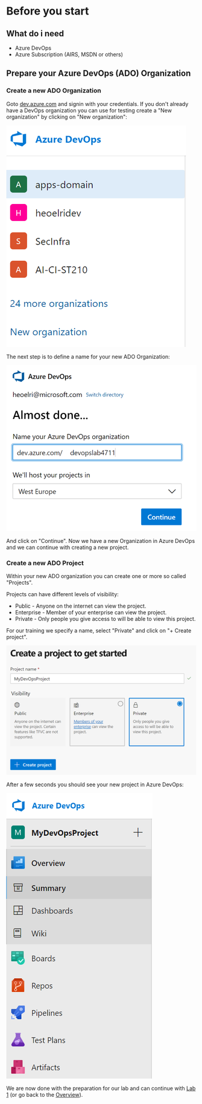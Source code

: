 # Before you start

## What do i need

* Azure DevOps
* Azure Subscription (AIRS, MSDN or others)

## Prepare your Azure DevOps (ADO) Organization

### Create a new ADO Organization

Goto [dev.azure.com](http://dev.azure.com) and signin with your credentials. If you don't already have a DevOps organization you can use for testing create a "New organization" by clicking on "New organization":

![Create a new Azure DevOps Organization](img/lab0_create_devops_organization.png   )

The next step is to define a name for your new ADO Organization:

![Define a Name for Azure DevOps Organization](img/lab0_create_devops_organization2.png)

And click on "Continue". Now we have a new Organization in Azure DevOps and we can continue with creating a new project.

### Create a new ADO Project

Within your new ADO organization you can create one or more so called "Projects". 

Projects can have different levels of visibility:

* Public - Anyone on the internet can view the project.
* Enterprise - Member of your enterprise can view the project.
* Private - Only people you give access to will be able to view this project.

For our training we specify a name, select "Private" and click on "+ Create project".

![Create a new Project](img/lab0_new_devops_project.png)

After a few seconds you should see your new project in Azure DevOps:

![First look / new project](img/lab0_first_look_new_project.png)

We are now done with the preparation for our lab and can continue with [Lab 1](../lab1/lab1.md) (or go back to the [Overview](../../README.md)).
